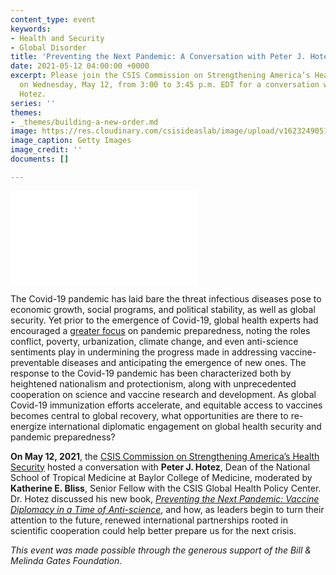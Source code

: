 ```yaml
---
content_type: event
keywords:
- Health and Security
- Global Disorder
title: 'Preventing the Next Pandemic: A Conversation with Peter J. Hotez'
date: 2021-05-12 04:00:00 +0000
excerpt: Please join the CSIS Commission on Strengthening America’s Health Security
  on Wednesday, May 12, from 3:00 to 3:45 p.m. EDT for a conversation with Peter J.
  Hotez.
series: ''
themes:
- _themes/building-a-new-order.md
image: https://res.cloudinary.com/csisideaslab/image/upload/v1623249051/health-commission/210504_vaccine_qhlryw.jpg
image_caption: Getty Images
image_credit: ''
documents: []

---
```

<div class="video-wrapper post-feature-video"> <iframe allow="autoplay; encrypted-media" allowfullscreen="" frameborder="0" title="" src="[https://www.youtube.com/embed/G9hDxgsZ94Q]()"></iframe></div>

The Covid-19 pandemic has laid bare the threat infectious diseases pose to economic growth, social programs, and political stability, as well as global security. Yet prior to the emergence of Covid-19, global health experts had encouraged a [greater focus](https://healthsecurity.csis.org/final-report/) on pandemic preparedness, noting the roles conflict, poverty, urbanization, climate change, and even anti-science sentiments play in undermining the progress made in addressing vaccine-preventable diseases and anticipating the emergence of new ones. The response to the Covid-19 pandemic has been characterized both by heightened nationalism and protectionism, along with unprecedented cooperation on science and vaccine research and development. As global Covid-19 immunization efforts accelerate, and equitable access to vaccines becomes central to global recovery, what opportunities are there to re-energize international diplomatic engagement on global health security and pandemic preparedness?

**On May 12, 2021**, the [CSIS Commission on Strengthening America’s Health Security](https://healthsecurity.csis.org/) hosted a conversation with **Peter J. Hotez**, Dean of the National School of Tropical Medicine at Baylor College of Medicine, moderated by **Katherine E. Bliss**, Senior Fellow with the CSIS Global Health Policy Center. Dr. Hotez discussed his new book, [_Preventing the Next Pandemic: Vaccine Diplomacy in a Time of Anti-science_](https://jhupbooks.press.jhu.edu/title/preventing-next-pandemic), and how, as leaders begin to turn their attention to the future, renewed international partnerships rooted in scientific cooperation could help better prepare us for the next crisis.

_This event was made possible through the generous support of the Bill & Melinda Gates Foundation._
